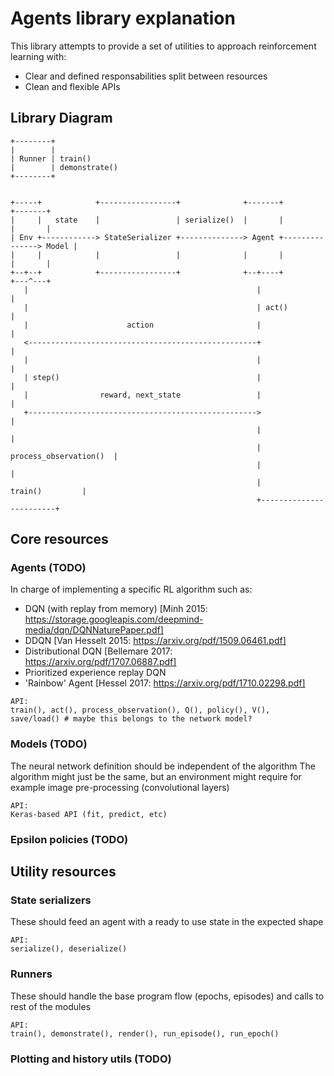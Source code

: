 # Agents library explanation
This library attempts to provide a set of utilities to approach reinforcement learning with:
- Clear and defined responsabilities split between resources
- Clean and flexible APIs

## Library Diagram
```
+--------+
|        |
| Runner | train()
|        | demonstrate()
+--------+


+-----+            +-----------------+              +-------+               +-------+
|     |   state    |                 | serialize()  |       |               |       |
| Env +------------> StateSerializer +--------------> Agent +---------------> Model |
|     |            |                 |              |       |               |       |
+--+--+            +-----------------+              +--+----+               +---^---+
   |                                                   |                        |
   |                                                   | act()                  |
   |                      action                       |                        |
   <---------------------------------------------------+                        |
   |                                                   |                        |
   | step()                                            |                        |
   |                reward, next_state                 |                        |
   +--------------------------------------------------->                        |
                                                       |                        |
                                                       | process_observation()  |
                                                       |                        |
                                                       |        train()         |
                                                       +------------------------+
```

## Core resources
### Agents (TODO)
In charge of implementing a specific RL algorithm such as:
- DQN (with replay from memory) [Minh 2015: https://storage.googleapis.com/deepmind-media/dqn/DQNNaturePaper.pdf]
- DDQN [Van Hesselt 2015: https://arxiv.org/pdf/1509.06461.pdf]
- Distributional DQN [Bellemare 2017: https://arxiv.org/pdf/1707.06887.pdf]
- Prioritized experience replay DQN
- 'Rainbow' Agent [Hessel 2017: https://arxiv.org/pdf/1710.02298.pdf]

```
API:
train(), act(), process_observation(), Q(), policy(), V(),
save/load() # maybe this belongs to the network model?
```
### Models (TODO)
The neural network definition should be independent of the algorithm
The algorithm might just be the same, but an environment might require for example image pre-processing (convolutional layers)
```
API:
Keras-based API (fit, predict, etc)
```
### Epsilon policies (TODO)

## Utility resources
### State serializers
These should feed an agent with a ready to use state in the expected shape
```
API:
serialize(), deserialize()
```
### Runners
These should handle the base program flow (epochs, episodes) and calls to rest of the modules
```
API:
train(), demonstrate(), render(), run_episode(), run_epoch()
```
### Plotting and history utils (TODO)
